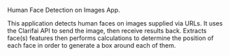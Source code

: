 Human Face Detection on Images App.

This application detects human faces on images supplied via URLs. It uses the Clarifai API to send the image, then receive results back. Extracts face(s) features then performs calculations to determine the position of each face in order to generate a box around each of them.
